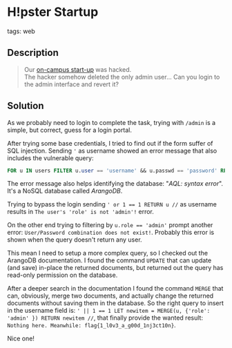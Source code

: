 #  H!pster Startup
tags: web

## Description

>Our [on-campus start-up](http://cyberai.uni.hctf.fun/) was hacked.<br>
The hacker somehow deleted the only admin user... Can you login to the admin interface and revert it?


## Solution

As we probably need to login to complete the task, trying with `/admin` is a simple, but correct, guess for a login portal.

After trying some base credentials, I tried to find out if the form suffer of SQL injection. Sending `'` as username showed an error message that also includes the vulnerable query:

```SQL
FOR u IN users FILTER u.user == 'username' && u.passwd == 'password' RETURN u
```

The error message also helps identifying the database: "*AQL: syntax error*". It's a NoSQL database called *ArangoDB*.

Trying to bypass the login sending `' or 1 == 1 RETURN u //` as username results in `The user's 'role' is not 'admin'!` error.

On the other end trying to filtering by `u.role == 'admin'` prompt another error: `User/Password combination does not exist!`. Probably this error is shown when the query doesn't return any user.

This mean I need to setup a more complex query, so I checked out the ArangoDB documentation. I found the command `UPDATE` that can update (and save) in-place the returned documents, but returned out the query has read-only permission on the database.

After a deeper search in the documentation I found the command `MERGE` that can, obviously, merge two documents, and actually change the returned documents without saving them in the database. So the right query to insert in the username field is: `' || 1 == 1 LET newitem = MERGE(u, {'role': 'admin' }) RETURN newitem //`, that finally provide the wanted result: `Nothing here. Meanwhile: flag{1_l0v3_a_g00d_1nj3ct10n}`.

Nice one!
